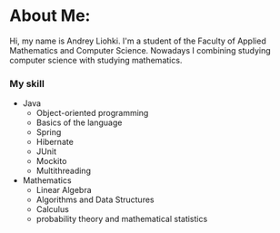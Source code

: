 # About Me:
Hi, my name is Andrey Liohki. I'm a student of the Faculty of Applied Mathematics and Computer Science. Nowadays I combining studying computer science with studying mathematics.

### My skill 

* Java
    - Object-oriented programming
    - Basics of the language
    - Spring
    - Hibernate
    - JUnit
    - Mockito
    - Multithreading
* Mathematics
    - Linear Algebra
    - Algorithms and Data Structures
    - Calculus
    - probability theory and mathematical statistics
    

